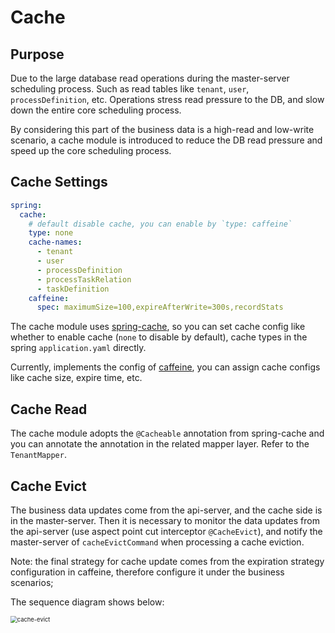 # Cache

## Purpose

Due to the large database read operations during the master-server scheduling process. Such as read tables like `tenant`, `user`, `processDefinition`, etc. Operations stress read pressure to the DB, and slow down the entire core scheduling process.

By considering this part of the business data is a high-read and low-write scenario, a cache module is introduced to reduce the DB read pressure and speed up the core scheduling process.

## Cache Settings

```yaml
spring:
  cache:
    # default disable cache, you can enable by `type: caffeine`
    type: none
    cache-names:
      - tenant
      - user
      - processDefinition
      - processTaskRelation
      - taskDefinition
    caffeine:
      spec: maximumSize=100,expireAfterWrite=300s,recordStats
```

The cache module uses [spring-cache](https://spring.io/guides/gs/caching/), so you can set cache config like whether to enable cache (`none` to disable by default), cache types in the spring `application.yaml` directly.

Currently, implements the config of [caffeine](https://github.com/ben-manes/caffeine), you can assign cache configs like cache size, expire time, etc.

## Cache Read

The cache module adopts the `@Cacheable` annotation from spring-cache and you can annotate the annotation in the related mapper layer. Refer to the `TenantMapper`.

## Cache Evict

The business data updates come from the api-server, and the cache side is in the master-server. Then it is necessary to monitor the data updates from the api-server (use aspect point cut interceptor `@CacheEvict`), and notify the master-server of `cacheEvictCommand` when processing a cache eviction.

Note: the final strategy for cache update comes from the expiration strategy configuration in caffeine, therefore configure it under the business scenarios;

The sequence diagram shows below:

<img src="/img/cache-evict.png" alt="cache-evict" style="zoom: 67%;" />